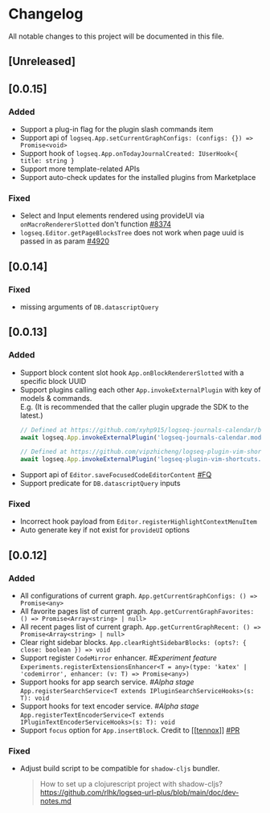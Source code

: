 # Changelog

All notable changes to this project will be documented in this file.

## [Unreleased]

## [0.0.15]

### Added
- Support a plug-in flag for the plugin slash commands item
- Support api of `logseq.App.setCurrentGraphConfigs: (configs: {}) => Promise<void>`
- Support hook of `logseq.App.onTodayJournalCreated: IUserHook<{ title: string }`
- Support more template-related APIs
- Support auto-check updates for the installed plugins from Marketplace
 
### Fixed
- Select and Input elements rendered using provideUI via `onMacroRendererSlotted` don't function [#8374](https://github.com/logseq/logseq/issues/8374)
- `logseq.Editor.getPageBlocksTree` does not work when page uuid is passed in as param [#4920](https://github.com/logseq/logseq/issues/4920)


## [0.0.14]

### Fixed
- missing arguments of `DB.datascriptQuery`

## [0.0.13]

### Added
- Support block content slot hook `App.onBlockRendererSlotted` with a specific block UUID
- Support plugins calling each other `App.invokeExternalPlugin` with key of models & commands.  
  E.g. (It is recommended that the caller plugin upgrade the SDK to the latest.)
  ```typescript
  // Defined at https://github.com/xyhp915/logseq-journals-calendar/blob/main/src/main.js#L74
  await logseq.App.invokeExternalPlugin('logseq-journals-calendar.models.goToToday')
  
  // Defined at https://github.com/vipzhicheng/logseq-plugin-vim-shortcuts/blob/bec05aeee8/src/keybindings/down.ts#L20
  await logseq.App.invokeExternalPlugin('logseq-plugin-vim-shortcuts.commands.vim-shortcut-down-0')
  ```
- Support api of `Editor.saveFocusedCodeEditorContent` [#FQ](https://github.com/logseq/logseq/issues/7714)
- Support predicate for `DB.datascriptQuery` inputs

### Fixed
- Incorrect hook payload from `Editor.registerHighlightContextMenuItem`
- Auto generate key if not exist for `provideUI` options

## [0.0.12]

### Added

- All configurations of current graph.
  `App.getCurrentGraphConfigs: () => Promise<any>`
- All favorite pages list of current graph.
  `App.getCurrentGraphFavorites: () => Promise<Array<string> | null>`
- All recent pages list of current graph.
  `App.getCurrentGraphRecent: () => Promise<Array<string> | null>`
- Clear right sidebar blocks.
  `App.clearRightSidebarBlocks: (opts?: { close: boolean }) => void`
- Support register `CodeMirror` enhancer. _#Experiment feature_
  `Experiments.registerExtensionsEnhancer<T = any>(type: 'katex' | 'codemirror', enhancer: (v: T) => Promise<any>)`
- Support hooks for app search service. _#Alpha stage_
  `App.registerSearchService<T extends IPluginSearchServiceHooks>(s: T): void`
- Support hooks for text encoder service. _#Alpha stage_
  `App.registerTextEncoderService<T extends IPluginTextEncoderServiceHooks>(s: T): void`
- Support `focus` option for `App.insertBlock`. Credit
  to [[[tennox](https://github.com/tennox)]] [#PR](https://github.com/logseq/logseq/commit/4217057a44de65e5c64be37857af2fb4e9534b24)

### Fixed

- Adjust build script to be compatible for `shadow-cljs` bundler.
  > How to set up a clojurescript project with shadow-cljs?
  > https://github.com/rlhk/logseq-url-plus/blob/main/doc/dev-notes.md
  